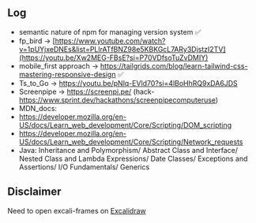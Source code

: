 ## Log  
- semantic nature of npm for managing version system ✅ <br>
- fp_bird -> [https://www.youtube.com/watch?v=1pUYjxeDNEs&list=PLlrATfBNZ98e5KBKGcL7ARy3DjstzI2TV](https://youtu.be/Xw2MEG-FBsE?si=P70VDfsoTuZvDMIY)
- mobile_first approach -> https://tailgrids.com/blog/learn-tailwind-css-mastering-responsive-design ✅ <br>
- Ts_to_Go -> https://youtu.be/pNlq-EVld70?si=4lBoHhRQ9xDA6JDS
- Screenpipe -> https://screenpi.pe/ (hack-https://www.sprint.dev/hackathons/screenpipecomputeruse)
- MDN_docs:
- https://developer.mozilla.org/en-US/docs/Learn_web_development/Core/Scripting/DOM_scripting
- https://developer.mozilla.org/en-US/docs/Learn_web_development/Core/Scripting/Network_requests
- Java: Inheritance and Polymorphism/ Abstract Class and Interface/ Nested Class and Lambda Expressions/ Date Classes/ Exceptions and Assertions/ I/O Fundamentals/ Generics


## Disclaimer  
Need to open excali-frames on [Excalidraw](https://excalidraw.com)  
